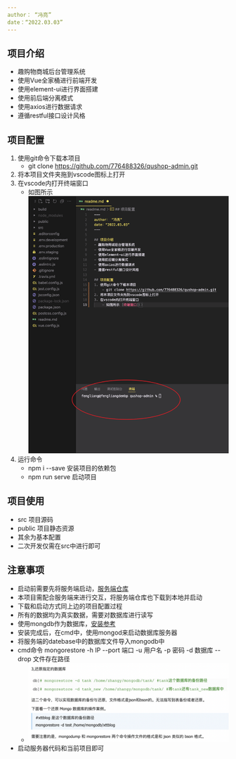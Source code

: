 ```yaml
---
author： “冯亮”
date：“2022.03.03”
---
```


## 项目介绍
- 趣购物商城后台管理系统
- 使用Vue全家桶进行前端开发
- 使用element-ui进行界面搭建
- 使用前后端分离模式
- 使用axios进行数据请求
- 遵循restful接口设计风格

## 项目配置
1. 使用git命令下载本项目
    - git clone https://github.com/776488326/qushop-admin.git
2. 将本项目文件夹拖到vscode图标上打开
3. 在vscode内打开终端窗口
    - 如图所示 ![image](./public/admin.png)
4. 运行命令
    - npm i --save           安装项目的依赖包
    - npm run serve          启动项目

## 项目使用
- src          项目源码
- public       项目静态资源
- 其余为基本配置
- 二次开发仅需在src中进行即可

## 注意事项
- 启动前需要先将服务端启动，[服务端仓库](https://github.com/776488326/qushop-serve.git)
- 本项目需配合服务端来进行交互，将服务端仓库也下载到本地并启动
- 下载和启动方式同上边的项目配置过程
- 所有的数据均为真实数据，需要对数据库进行读写
- 使用mongdb作为数据库，[安装参考](https://www.runoob.com/mongodb/mongodb-window-install.html)
- 安装完成后，在cmd中，使用mongod来启动数据库服务器
- 将服务端的datebase中的数据库文件导入mongodb中
- cmd命令 mongorestore -h IP --port 端口 -u 用户名 -p 密码 -d 数据库 --drop 文件存在路径
    - ![image](./public/%E6%95%B0%E6%8D%AE%E5%BA%93%E5%AF%BC%E5%85%A5.png)
- 启动服务器代码和当前项目即可

